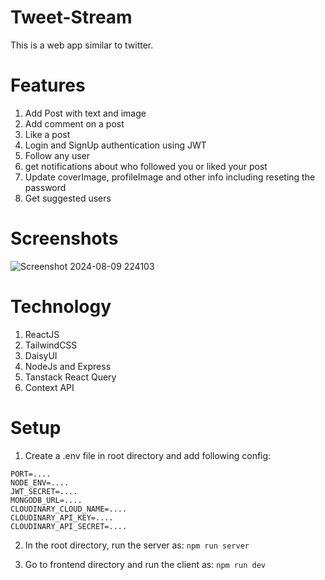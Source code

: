# Tweet-Stream
This is a web app similar to twitter.

# Features
1. Add Post with text and image
2. Add comment on a post
3. Like a post
4. Login and SignUp authentication using JWT
5. Follow any user
6. get notifications about who followed you or liked your post
7. Update coverImage, profileImage and other info including reseting the password
8. Get suggested users

# Screenshots
![Screenshot 2024-08-09 224103](https://github.com/user-attachments/assets/589c28e5-4eb6-4e09-a50c-dd65d5646a04)

# Technology
1. ReactJS
2. TailwindCSS
3. DaisyUI
4. NodeJs and Express
5. Tanstack React Query
6. Context API

# Setup
1. Create a .env file in root directory and add following config:
```
PORT=....
NODE_ENV=....
JWT_SECRET=....
MONGODB_URL=....
CLOUDINARY_CLOUD_NAME=....
CLOUDINARY_API_KEY=....
CLOUDINARY_API_SECRET=....
```

2. In the root directory, run the server as:
```npm run server```

3. Go to frontend directory and run the client as:
```npm run dev```
